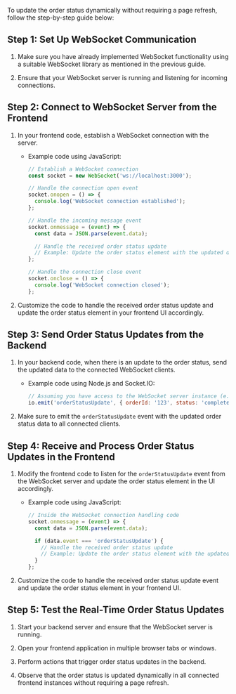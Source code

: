 To update the order status dynamically without requiring a page refresh, follow the step-by-step guide below:

## Step 1: Set Up WebSocket Communication

1. Make sure you have already implemented WebSocket functionality using a suitable WebSocket library as mentioned in the previous guide.

2. Ensure that your WebSocket server is running and listening for incoming connections.

## Step 2: Connect to WebSocket Server from the Frontend

1. In your frontend code, establish a WebSocket connection with the server.

   - Example code using JavaScript:

     ```javascript
     // Establish a WebSocket connection
     const socket = new WebSocket('ws://localhost:3000');

     // Handle the connection open event
     socket.onopen = () => {
       console.log('WebSocket connection established');
     };

     // Handle the incoming message event
     socket.onmessage = (event) => {
       const data = JSON.parse(event.data);

       // Handle the received order status update
       // Example: Update the order status element with the updated data
     };

     // Handle the connection close event
     socket.onclose = () => {
       console.log('WebSocket connection closed');
     };
     ```

2. Customize the code to handle the received order status update and update the order status element in your frontend UI accordingly.

## Step 3: Send Order Status Updates from the Backend

1. In your backend code, when there is an update to the order status, send the updated data to the connected WebSocket clients.

   - Example code using Node.js and Socket.IO:

     ```javascript
     // Assuming you have access to the WebSocket server instance (e.g., 'io') and the updated order status
     io.emit('orderStatusUpdate', { orderId: '123', status: 'completed' });
     ```

2. Make sure to emit the `orderStatusUpdate` event with the updated order status data to all connected clients.

## Step 4: Receive and Process Order Status Updates in the Frontend

1. Modify the frontend code to listen for the `orderStatusUpdate` event from the WebSocket server and update the order status element in the UI accordingly.

   - Example code using JavaScript:

     ```javascript
     // Inside the WebSocket connection handling code
     socket.onmessage = (event) => {
       const data = JSON.parse(event.data);

       if (data.event === 'orderStatusUpdate') {
         // Handle the received order status update
         // Example: Update the order status element with the updated data
       }
     };
     ```

2. Customize the code to handle the received order status update event and update the order status element in your frontend UI.

## Step 5: Test the Real-Time Order Status Updates

1. Start your backend server and ensure that the WebSocket server is running.

2. Open your frontend application in multiple browser tabs or windows.

3. Perform actions that trigger order status updates in the backend.

4. Observe that the order status is updated dynamically in all connected frontend instances without requiring a page refresh.

